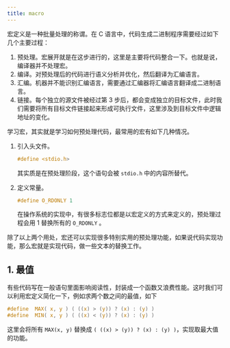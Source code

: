 ```yaml
---
title: macro
---
```


宏定义是一种批量处理的称谓。在 C 语言中，代码生成二进制程序需要经过如下几个主要过程：

1. 预处理。宏展开就是在这步进行的，这里是主要将代码整合一下。也就是说，编译器并不处理宏。
2. 编译。对预处理后的代码进行语义分析并优化，然后翻译为汇编语言。
3. 汇编。机器并不能识别汇编语言，需要通过汇编器将汇编语言翻译成二进制语言。
4. 链接。每个独立的源文件被经过第 3 步后，都会变成独立的目标文件，此时我们需要将所有目标文件链接起来形成可执行文件，这里涉及到目标文件中逻辑地址的变化。

学习宏，其实就是学习如何预处理代码，最常用的宏有如下几种情况。

1. 引入头文件。

   ```c
   #define <stdio.h>
   ```

   其实质是在预处理阶段，这个语句会被 `stdio.h` 中的内容所替代。

2. 定义常量。

   ``` c
   #define O_RDONLY 1
   ```

   在操作系统的实现中，有很多标志位都是以宏定义的方式来定义的，预处理过程会用 1 替换所有的 `O_RDONLY` 。

除了以上两个用处，宏还可以实现很多特别实用的预处理功能，如果说代码实现功能，那么宏就是实现代码，做一些文本的替换工作。

## 1. 最值

有些代码写在一般语句里面影响阅读性，封装成一个函数又浪费性能。这时我们可以利用宏定义简化一下，例如求两个数之间的最值，如下

```c
#define  MAX( x, y ) ( ((x) > (y)) ? (x) : (y) )
#define  MIN( x, y ) ( ((x) < (y)) ? (x) : (y) )
```

这里会将所有 `MAX(x, y)` 替换成 `( ((x) > (y)) ? (x) : (y) )`，实现取最大值的功能。

